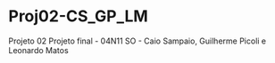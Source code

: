 # Proj02-CS_GP_LM
Projeto 02 Projeto final - 04N11 SO - Caio Sampaio, Guilherme Picoli e Leonardo Matos
